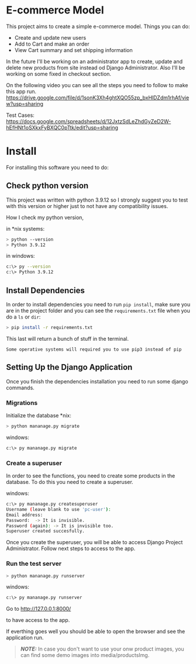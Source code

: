 # E-commerce Model

This project aims to create a simple e-commerce model.
Things you can do:

- Create and update new users
- Add to Cart and make an order
- View Cart summary and set shipping information

In the future I'll be working on an administrator app to create, update and delete new products from site instead od Django Administrator. Also I'll be working on some fixed in checkout section.

On the following video you can see all the steps you need to follow to make this app run. 
https://drive.google.com/file/d/1sonK3Xh4ghtXQO55zp_bxHlDZdm1rhAf/view?usp=sharing

Test Cases: https://docs.google.com/spreadsheets/d/12JxtzSdLeZhdGyZeD2W-hEfHNt1oSXkxFyBXQC0pTtk/edit?usp=sharing

# Install 

For installing this software you need to do:

## Check python version
This project was written with python 3.9.12 so I strongly suggest you to test with this version or higher just to not have any compatibility issues.

How I check my python version, 

in *nix systems:

```bash
> python --version
> Python 3.9.12
```

in windows:

```bash
c:\> py --version
c:\> Python 3.9.12
```

## Install Dependencies

In order to install dependencies you need to run `pip install`, make sure you are in the project folder and you can see the `requirements.txt` file when you do a `ls` or `dir`:

```bash
> pip install -r requirements.txt
```
This last will return a bunch of stuff in the terminal.

`Some operative systems will required you to use pip3 instead of pip `

## Setting Up the Django Application

Once you finish the dependencies installation you need to run some django commands.

### Migrations

Initialize the database
*nix:
```bash
> python mananage.py migrate
```
windows:
```bash
c:\> py mananage.py migrate
```
### Create a superuser
In order to see the functions, you need to create some products in the database. To do this you need to create a superuser.

windows:
```bash
c:\> py mananage.py createsuperuser
Username (leave blank to use 'pc-user'):
Email address:
Password:  -> It is invisible.
Password (again): -> It is invisible too.
Superuser created succesfully.
```
Once you create the superuser, you will be able to access Django Project Administrator. Follow next steps to access to the app.

### Run the test server

```bash
> python mananage.py runserver
```
windows:
```bash
c:\> py mananage.py runserver
```
Go to http://127.0.0.1:8000/

to have access to the app.

If everthing goes well you should be able to open the browser and see the application run. 

> **_NOTE:_**  In case you don't want to use your onw product images, you can find some demo images into media/productsImg.

